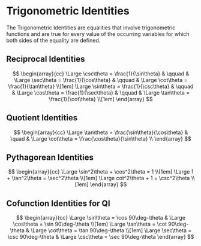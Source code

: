 # Trigonometric Identities

The Trigonometric Identities are equalities that involve trigonometric functions and are true for every value of the occurring variables for which both sides of the equality are defined.

## Reciprocal Identities

$$ 
\begin{array}{cc} 
\Large \csc\theta = \frac{1}{\sin\theta} & \qquad & \Large \sec\theta = \frac{1}{\cos\theta} & \qquad & \Large \cot\theta = \frac{1}{\tan\theta} \\[1em]
\Large \sin\theta = \frac{1}{\csc\theta} & \qquad & \Large \cos\theta = \frac{1}{\sec\theta} & \qquad & \Large \tan\theta = \frac{1}{\cot\theta} \\[1em]
\end{array}
$$

## Quotient Identities

$$ 
\begin{array}{cc}
\Large \tan\theta = \frac{\sin\theta}{\cos\theta} & \quad & \Large \cot\theta = \frac{\cos\theta}{\sin\theta} \\
\end{array}
$$

## Pythagorean Identities

$$ 
\begin{array}{cc}
\Large \sin^2\theta + \cos^2\theta = 1 \\[1em]
\Large 1 + \tan^2\theta = \sec^2\theta \\[1em]
\Large cot^2\theta + 1 = \csc^2\theta \\[1em]
\end{array}
$$

## Cofunction Identities for QI

$$
\begin{array}{cc}
\Large \sin\theta = \cos 90\deg-\theta & \Large \cos\theta = \sin 90\deg-\theta \\[1em]
\Large \tan\theta = \cot 90\deg-\theta & \Large \cot\theta = \tan 90\deg-\theta \\[1em]
\Large \sec\theta = \csc 90\deg-\theta & \Large \csc\theta = \sec 90\deg-\theta 
\end{array}
$$

